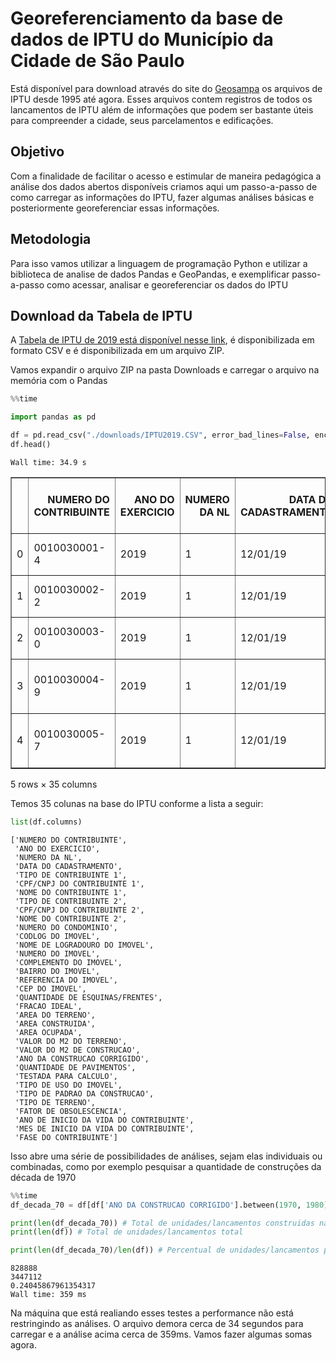 # Georeferenciamento da base de dados de IPTU do Município da Cidade de São Paulo

Está disponível para download através do site do [Geosampa](http://geosampa.prefeitura.sp.gov.br/PaginasPublicas/_SBC.aspx) os arquivos de IPTU desde 1995 até agora. Esses arquivos contem registros de todos os lancamentos de IPTU além de informações que podem ser bastante úteis para compreender a cidade, seus parcelamentos e edificações.

## Objetivo

Com a finalidade de facilitar o acesso e estimular de maneira pedagógica a análise dos dados abertos disponíveis criamos aqui um passo-a-passo de como carregar as informações do IPTU, fazer algumas análises básicas e posteriormente georeferenciar essas informações.

## Metodologia

Para isso vamos utilizar a linguagem de programação Python e utilizar a biblioteca de analise de dados Pandas e GeoPandas, e exemplificar passo-a-passo como acessar, analisar e georeferenciar os dados do IPTU

## Download da Tabela de IPTU

A [Tabela de IPTU de 2019 está disponível nesse link](http://geosampa.prefeitura.sp.gov.br/PaginasPublicas/downloadIfr.aspx?orig=DownloadCamadas&arq=12_Cadastro%5C%5CIPTU%5C%5CXLS_CSV%5C%5CIPTU_2020&arqTipo=XLS_CSV), é disponibilizada em formato CSV e é disponibilizada em um arquivo ZIP.

Vamos expandir o arquivo ZIP na pasta Downloads e carregar o arquivo na memória com o Pandas


```python
%%time

import pandas as pd

df = pd.read_csv("./downloads/IPTU2019.CSV", error_bad_lines=False, encoding='iso-8859-9', sep=';')
df.head()
```

    Wall time: 34.9 s
    




<div>
<style scoped>
    .dataframe tbody tr th:only-of-type {
        vertical-align: middle;
    }

    .dataframe tbody tr th {
        vertical-align: top;
    }

    .dataframe thead th {
        text-align: right;
    }
</style>
<table border="1" class="dataframe">
  <thead>
    <tr style="text-align: right;">
      <th></th>
      <th>NUMERO DO CONTRIBUINTE</th>
      <th>ANO DO EXERCICIO</th>
      <th>NUMERO DA NL</th>
      <th>DATA DO CADASTRAMENTO</th>
      <th>TIPO DE CONTRIBUINTE 1</th>
      <th>CPF/CNPJ DO CONTRIBUINTE 1</th>
      <th>NOME DO CONTRIBUINTE 1</th>
      <th>TIPO DE CONTRIBUINTE 2</th>
      <th>CPF/CNPJ DO CONTRIBUINTE 2</th>
      <th>NOME DO CONTRIBUINTE 2</th>
      <th>...</th>
      <th>ANO DA CONSTRUCAO CORRIGIDO</th>
      <th>QUANTIDADE DE PAVIMENTOS</th>
      <th>TESTADA PARA CALCULO</th>
      <th>TIPO DE USO DO IMOVEL</th>
      <th>TIPO DE PADRAO DA CONSTRUCAO</th>
      <th>TIPO DE TERRENO</th>
      <th>FATOR DE OBSOLESCENCIA</th>
      <th>ANO DE INICIO DA VIDA DO CONTRIBUINTE</th>
      <th>MES DE INICIO DA VIDA DO CONTRIBUINTE</th>
      <th>FASE DO CONTRIBUINTE</th>
    </tr>
  </thead>
  <tbody>
    <tr>
      <td>0</td>
      <td>0010030001-4</td>
      <td>2019</td>
      <td>1</td>
      <td>12/01/19</td>
      <td>PESSOA FISICA (CPF)</td>
      <td>XXXXXX0214XXXX</td>
      <td>MARCIO MOURCHED</td>
      <td>NaN</td>
      <td></td>
      <td>NaN</td>
      <td>...</td>
      <td>1924</td>
      <td>1</td>
      <td>13,00</td>
      <td>Loja</td>
      <td>Comercial horizontal - padrão B</td>
      <td>De esquina</td>
      <td>0,20</td>
      <td>1963</td>
      <td>1</td>
      <td>0</td>
    </tr>
    <tr>
      <td>1</td>
      <td>0010030002-2</td>
      <td>2019</td>
      <td>1</td>
      <td>12/01/19</td>
      <td>PESSOA FISICA (CPF)</td>
      <td>XXXXXX0214XXXX</td>
      <td>MARCIO MOURCHED</td>
      <td>NaN</td>
      <td></td>
      <td>NaN</td>
      <td>...</td>
      <td>1944</td>
      <td>1</td>
      <td>6,00</td>
      <td>Loja</td>
      <td>Comercial horizontal - padrão B</td>
      <td>Normal</td>
      <td>0,20</td>
      <td>1963</td>
      <td>1</td>
      <td>0</td>
    </tr>
    <tr>
      <td>2</td>
      <td>0010030003-0</td>
      <td>2019</td>
      <td>1</td>
      <td>12/01/19</td>
      <td>PESSOA FISICA (CPF)</td>
      <td>XXXXXX0214XXXX</td>
      <td>MARCIO MOURCHED</td>
      <td>NaN</td>
      <td></td>
      <td>NaN</td>
      <td>...</td>
      <td>1965</td>
      <td>2</td>
      <td>7,85</td>
      <td>Loja</td>
      <td>Comercial horizontal - padrão B</td>
      <td>Normal</td>
      <td>0,32</td>
      <td>1963</td>
      <td>1</td>
      <td>0</td>
    </tr>
    <tr>
      <td>3</td>
      <td>0010030004-9</td>
      <td>2019</td>
      <td>1</td>
      <td>12/01/19</td>
      <td>PESSOA FISICA (CPF)</td>
      <td>XXXXXX2094XXXX</td>
      <td>AUGUSTO CESAR DE MATTOS JUNIOR</td>
      <td>NaN</td>
      <td></td>
      <td>NaN</td>
      <td>...</td>
      <td>1944</td>
      <td>1</td>
      <td>6,05</td>
      <td>Loja</td>
      <td>Comercial horizontal - padrão B</td>
      <td>Normal</td>
      <td>0,20</td>
      <td>1963</td>
      <td>1</td>
      <td>0</td>
    </tr>
    <tr>
      <td>4</td>
      <td>0010030005-7</td>
      <td>2019</td>
      <td>1</td>
      <td>12/01/19</td>
      <td>PESSOA FISICA (CPF)</td>
      <td>XXXXXX2094XXXX</td>
      <td>AUGUSTO CESAR DE MATTOS JUNIOR</td>
      <td>NaN</td>
      <td></td>
      <td>NaN</td>
      <td>...</td>
      <td>1944</td>
      <td>1</td>
      <td>6,70</td>
      <td>Loja</td>
      <td>Comercial horizontal - padrão B</td>
      <td>Normal</td>
      <td>0,20</td>
      <td>1963</td>
      <td>1</td>
      <td>0</td>
    </tr>
  </tbody>
</table>
<p>5 rows × 35 columns</p>
</div>



Temos 35 colunas na base do IPTU conforme a lista a seguir:


```python
list(df.columns)
```




    ['NUMERO DO CONTRIBUINTE',
     'ANO DO EXERCICIO',
     'NUMERO DA NL',
     'DATA DO CADASTRAMENTO',
     'TIPO DE CONTRIBUINTE 1',
     'CPF/CNPJ DO CONTRIBUINTE 1',
     'NOME DO CONTRIBUINTE 1',
     'TIPO DE CONTRIBUINTE 2',
     'CPF/CNPJ DO CONTRIBUINTE 2',
     'NOME DO CONTRIBUINTE 2',
     'NUMERO DO CONDOMINIO',
     'CODLOG DO IMOVEL',
     'NOME DE LOGRADOURO DO IMOVEL',
     'NUMERO DO IMOVEL',
     'COMPLEMENTO DO IMOVEL',
     'BAIRRO DO IMOVEL',
     'REFERENCIA DO IMOVEL',
     'CEP DO IMOVEL',
     'QUANTIDADE DE ESQUINAS/FRENTES',
     'FRACAO IDEAL',
     'AREA DO TERRENO',
     'AREA CONSTRUIDA',
     'AREA OCUPADA',
     'VALOR DO M2 DO TERRENO',
     'VALOR DO M2 DE CONSTRUCAO',
     'ANO DA CONSTRUCAO CORRIGIDO',
     'QUANTIDADE DE PAVIMENTOS',
     'TESTADA PARA CALCULO',
     'TIPO DE USO DO IMOVEL',
     'TIPO DE PADRAO DA CONSTRUCAO',
     'TIPO DE TERRENO',
     'FATOR DE OBSOLESCENCIA',
     'ANO DE INICIO DA VIDA DO CONTRIBUINTE',
     'MES DE INICIO DA VIDA DO CONTRIBUINTE',
     'FASE DO CONTRIBUINTE']



Isso abre uma série de possibilidades de análises, sejam elas individuais ou combinadas, como por exemplo pesquisar a quantidade de construções da década de 1970


```python
%%time
df_decada_70 = df[df['ANO DA CONSTRUCAO CORRIGIDO'].between(1970, 1980)].index

print(len(df_decada_70)) # Total de unidades/lancamentos construidas na década de 1970
print(len(df)) # Total de unidades/lancamentos total

print(len(df_decada_70)/len(df)) # Percentual de unidades/lancamentos produzidos na década de 1970
```

    828888
    3447112
    0.24045867961354317
    Wall time: 359 ms
    

Na máquina que está realiando esses testes a performance não está restringindo as análises. O arquivo demora cerca de 34 segundos para carregar e a análise acima cerca de 359ms. Vamos fazer algumas somas agora.


```python

```
